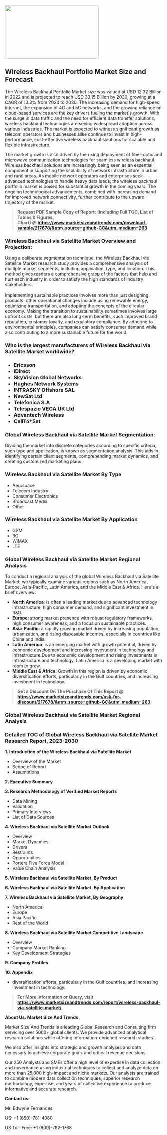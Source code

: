 <p><img class="alignnone size-medium wp-image-20088" src="https://ffe5etoiles.com/wp-content/uploads/2024/12/MST1-300x171.png" alt="" width="300" height="171" /></p><h2>Wireless Backhaul Portfolio Market Size and Forecast</h2><p>The Wireless Backhaul Portfolio Market size was valued at USD 12.32 Billion in 2022 and is projected to reach USD 33.15 Billion by 2030, growing at a CAGR of 13.3% from 2024 to 2030. The increasing demand for high-speed internet, the expansion of 4G and 5G networks, and the growing reliance on cloud-based services are the key drivers fueling the market's growth. With the surge in data traffic and the need for efficient data transfer solutions, wireless backhaul technologies are seeing widespread adoption across various industries. The market is expected to witness significant growth as telecom operators and businesses alike continue to invest in high-performance, cost-effective wireless backhaul solutions for scalable and flexible infrastructure.</p><p>The market growth is also driven by the rising deployment of fiber-optic and microwave communication technologies for seamless wireless backhaul. Wireless backhaul solutions are increasingly being seen as an essential component in supporting the scalability of network infrastructure in urban and rural areas. As mobile network operators and enterprises seek advanced technologies to handle heavy data loads, the wireless backhaul portfolio market is poised for substantial growth in the coming years. The ongoing technological advancements, combined with increasing demand for improved network connectivity, further contribute to the upward trajectory of the market.</p></p><blockquote id="" class=""><strong>Request PDF Sample Copy of Report: (Including Full TOC, List of Tables &amp; Figures, Chart)&nbsp;@&nbsp;<strong><a href="https://www.marketsizeandtrends.com/download-sample/217678/&utm_source=github-GC&utm_medium=263" target="_blank">https://www.marketsizeandtrends.com/download-sample/217678/&utm_source=github-GC&utm_medium=263</a></strong></strong></blockquote><h3 id="" class="">Wireless Backhaul via Satellite Market&nbsp;Overview and Projection:</h3><p id="" class="">Using a deliberate segmentation technique, the Wireless Backhaul via Satellite Market research study provides a comprehensive analysis of multiple market segments, including application, type, and location. This method gives readers a comprehensive grasp of the factors that help and hurt each industry in order to satisfy the high standards of industry stakeholders. <br /> <br />Implementing sustainable practices involves more than just designing products; other operational changes include using renewable energy, optimizing transportation, and adopting the concepts of the circular economy. Making the transition to sustainability sometimes involves large upfront costs, but there are also long-term benefits, such improved brand reputation, customer loyalty, and regulatory compliance. By adhering to environmental principles, companies can satisfy consumer demand while also contributing to a more sustainable future for the world.</p><h3 id="" class="">Who is the largest manufacturers of&nbsp;Wireless Backhaul via Satellite Market worldwide?</h3><h3 class=""><p><ul><li>Ericsson </li><li> iDirect </li><li> SkyVision Global Networks </li><li> Hughes Network Systems </li><li> INTRASKY Offshore SAL </li><li> NewSat Ltd </li><li> Telefonica S.A </li><li> Telespazio VEGA UK Ltd </li><li> Advantech Wireless </li><li> Cellï¼†Sat</li></ul></p></h3><h3 id="" class="">Global&nbsp;Wireless Backhaul via Satellite Market Segmentation:</h3><p id="" class="">Dividing the market into discrete categories according to specific criteria, such type and application, is known as segmentation analysis. This aids in identifying certain client segments, comprehending market dynamics, and creating customized marketing plans.</p><h3 id="" class="">Wireless Backhaul via Satellite Market&nbsp;By Type</h3><p><p><ul><li>Aerospace</li><li> Telecom Industry</li><li> Consumer Electronics</li><li> Broadcast Media</li><li> Other</p></li></ul></p></p><h3 id="" class="">Wireless Backhaul via Satellite Market&nbsp;By Application</h3><p class=""><p><ul><li>GSM</li><li> 3G</li><li> WiMAX</li><li> LTE</li></ul></p></p><h3 id="" class="">Global Wireless Backhaul via Satellite Market Regional Analysis</h3><p id="" class="">To conduct a regional analysis of the global Wireless Backhaul via Satellite Market, we typically examine various regions such as North America, Europe, Asia-Pacific, Latin America, and the Middle East &amp; Africa. Here's a brief overview:</p><ul><li><strong>North America</strong>: is often a leading market due to advanced technology infrastructure, high consumer demand, and significant investment in R&amp;D.</li><li><strong>Europe</strong>: strong market presence with robust regulatory frameworks, high consumer awareness, and a focus on sustainable practices.</li><li><strong>Asia-Pacific</strong>: a rapidly growing market driven by increasing population, urbanization, and rising disposable incomes, especially in countries like China and India.</li><li><strong>Latin America</strong>: is an emerging market with growth potential, driven by economic development and increasing investment in technology and infrastructure.Due to economic development and rising investments in infrastructure and technology, Latin America is a developing market with room to grow.</li><li><strong>Middle East &amp; Africa</strong>: Growth in this region is driven by economic diversification efforts, particularly in the Gulf countries, and increasing investment in technology.</li></ul><blockquote id="" class=""><strong>Get a Discount On The Purchase Of This Report @ <strong><a href="https://www.marketsizeandtrends.com/ask-for-discount/217678/&utm_source=github-GC&utm_medium=263" target="_blank">https://www.marketsizeandtrends.com/ask-for-discount/217678/&utm_source=github-GC&utm_medium=263</a></strong></strong></blockquote><h3 id="" class="">Global Wireless Backhaul via Satellite Market Regional Analysis</h3><h3 id="" class="">Detailed TOC of Global Wireless Backhaul via Satellite Market Research Report, 2023-2030</h3><p id="" class=""><strong>1. Introduction of the Wireless Backhaul via Satellite Market</strong></p><ul><li>Overview of the Market</li><li>Scope of Report</li><li>Assumptions</li></ul><p id="" class=""><strong>2. Executive Summary</strong></p><p id="" class=""><strong>3. Research Methodology of Verified Market Reports</strong></p><ul><li>Data Mining</li><li>Validation</li><li>Primary Interviews</li><li>List of Data Sources</li></ul><p id="" class=""><strong>4. Wireless Backhaul via Satellite Market Outlook</strong></p><ul><li>Overview</li><li>Market Dynamics</li><li>Drivers</li><li>Restraints</li><li>Opportunities</li><li>Porters Five Force Model</li><li>Value Chain Analysis</li></ul><p id="" class=""><strong>5. Wireless Backhaul via Satellite Market, By Product</strong></p><p id="" class=""><strong>6. Wireless Backhaul via Satellite Market, By Application</strong></p><p id="" class=""><strong>7. Wireless Backhaul via Satellite Market, By Geography</strong></p><ul><li>North America</li><li>Europe</li><li>Asia Pacific</li><li>Rest of the World</li></ul><p id="" class=""><strong>8. Wireless Backhaul via Satellite Market Competitive Landscape</strong></p><ul><li>Overview</li><li>Company Market Ranking</li><li>Key Development Strategies</li></ul><p id="" class=""><strong>9. Company Profiles</strong></p><p id="" class=""><strong>10. Appendix</strong></p><ul><li>diversification efforts, particularly in the Gulf countries, and increasing investment in technology.</li></ul><blockquote id="" class=""><strong>For More Information or Query, visit <strong><strong><a href="https://www.marketsizeandtrends.com/report/wireless-backhaul-via-satellite-market/" target="_blank">https://www.marketsizeandtrends.com/report/wireless-backhaul-via-satellite-market/</a></strong></strong></strong></blockquote><p id="" class=""><strong>About Us: Market Size And Trends</strong></p><p id="" class="">Market Size And Trends is a leading Global Research and Consulting firm servicing over 5000+ global clients. We provide advanced analytical research solutions while offering information-enriched research studies.</p><p id="" class="">We also offer insights into strategic and growth analyses and data necessary to achieve corporate goals and critical revenue decisions.</p><p id="" class="">Our 250 Analysts and SMEs offer a high level of expertise in data collection and governance using industrial techniques to collect and analyze data on more than 25,000 high-impact and niche markets. Our analysts are trained to combine modern data collection techniques, superior research methodology, expertise, and years of collective experience to produce informative and accurate research.</p><p id="" class=""><strong>Contact us:</strong></p><p id="" class="">Mr. Edwyne Fernandes</p><p id="" class="">US: +1 (650)-781-4080</p><p id="" class="">US Toll-Free: +1 (800)-782-1768</p>
